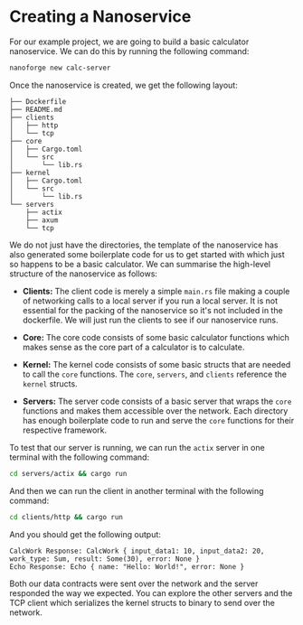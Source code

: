 # Creating a Nanoservice

For our example project, we are going to build a basic calculator nanoservice. We can do this by running the following command:

```bash
nanoforge new calc-server
```

Once the nanoservice is created, we get the following layout:

```plaintext
├── Dockerfile
├── README.md
├── clients
│   ├── http
│   └── tcp
├── core
│   ├── Cargo.toml
│   └── src
│       └── lib.rs
├── kernel
│   ├── Cargo.toml
│   └── src
│       └── lib.rs
└── servers
    ├── actix
    ├── axum
    └── tcp
```

We do not just have the directories, the template of the nanoservice has also generated some boilerplate code for us to get started with which just so
happens to be a basic calculator. We can summarise the high-level structure of the nanoservice as follows:

- **Clients:** The client code is merely a simple `main.rs` file making a couple of networking calls to a local server if you run a local server. It is
not essential for the packing of the nanoservice so it's not included in the dockerfile. We will just run the clients to see if our nanoservice runs.

- **Core:** The core code consists of some basic calculator functions which makes sense as the core part of a calculator is to calculate.

- **Kernel:** The kernel code consists of some basic structs that are needed to call the `core` functions. The `core`, `servers`, and `clients` reference
the `kernel` structs.

- **Servers:** The server code consists of a basic server that wraps the `core` functions and makes them accessible over the network. Each directory
has enough boilerplate code to run and serve the `core` functions for their respective framework.

To test that our server is running, we can run the `actix` server in one terminal with the following command:

```bash
cd servers/actix && cargo run
```

And then we can run the client in another terminal with the following command:

```bash
cd clients/http && cargo run
```
And you should get the following output:

```plaintext
CalcWork Response: CalcWork { input_data1: 10, input_data2: 20, work_type: Sum, result: Some(30), error: None }
Echo Response: Echo { name: "Hello: World!", error: None }
```

Both our data contracts were sent over the network and the server responded the way we expected. You can explore the other servers and the TCP client
which serializes the kernel structs to binary to send over the network.
